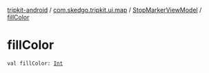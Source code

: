 [tripkit-android](../../index.md) / [com.skedgo.tripkit.ui.map](../index.md) / [StopMarkerViewModel](index.md) / [fillColor](./fill-color.md)

# fillColor

`val fillColor: `[`Int`](https://kotlinlang.org/api/latest/jvm/stdlib/kotlin/-int/index.html)